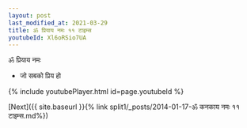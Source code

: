 ```yaml
---
layout: post
last_modified_at: 2021-03-29
title: ॐ प्रियाय नमः ११ टाइम्स
youtubeId: Xl6oRSio7UA
---
```

 
 
 ॐ प्रियाय नमः  
 
 -  जो सबको प्रिय हो 
 
  
 
  
 
 
 
 
 
 


{% include youtubePlayer.html id=page.youtubeId %}
 
[Next]({{ site.baseurl }}{% link  split1/_posts/2014-01-17-ॐ कनकाय नमः ११ टाइम्स.md%})
 
